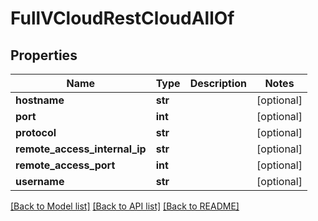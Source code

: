 # FullVCloudRestCloudAllOf

## Properties
Name | Type | Description | Notes
------------ | ------------- | ------------- | -------------
**hostname** | **str** |  | [optional] 
**port** | **int** |  | [optional] 
**protocol** | **str** |  | [optional] 
**remote_access_internal_ip** | **str** |  | [optional] 
**remote_access_port** | **int** |  | [optional] 
**username** | **str** |  | [optional] 

[[Back to Model list]](../README.md#documentation-for-models) [[Back to API list]](../README.md#documentation-for-api-endpoints) [[Back to README]](../README.md)



